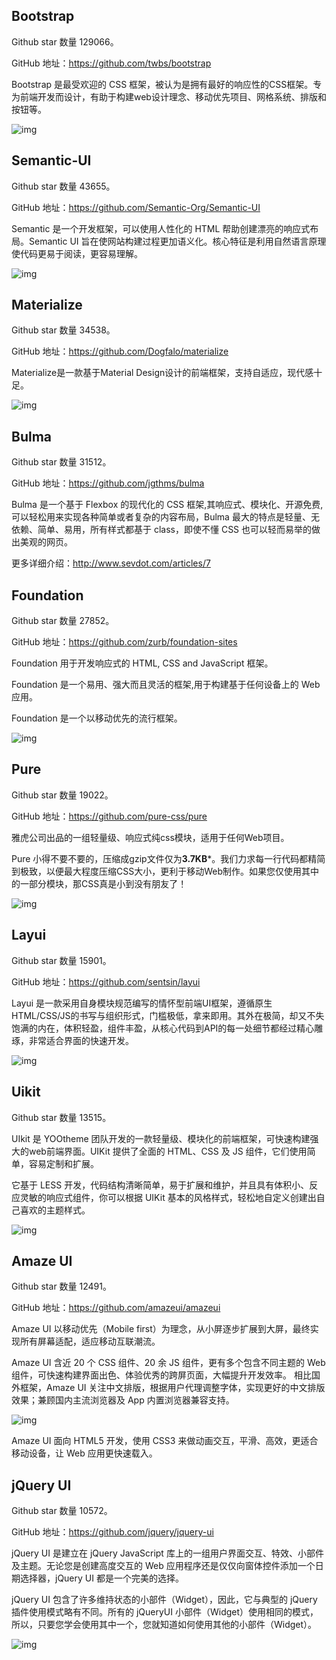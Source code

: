 ## Bootstrap

Github star 数量 129066。

GitHub 地址：https://github.com/twbs/bootstrap

Bootstrap 是最受欢迎的 CSS 框架，被认为是拥有最好的响应性的CSS框架。专为前端开发而设计，有助于构建web设计理念、移动优先项目、网格系统、排版和按钮等。

![img](https://mmbiz.qpic.cn/mmbiz_png/8KKrHK5ic6XDx1vaK5wLjFE2QK9mVpH3ibZV6aciboDaeiaWPonJib2ickW8hd0HDia1hHmTicAsIMcI5B7hicLiaMIHUYicQ/640?wx_fmt=png&tp=webp&wxfrom=5&wx_lazy=1&wx_co=1)

## Semantic-UI

Github star 数量 43655。

GitHub 地址：https://github.com/Semantic-Org/Semantic-UI

Semantic 是一个开发框架，可以使用人性化的 HTML 帮助创建漂亮的响应式布局。Semantic UI 旨在使网站构建过程更加语义化。核心特征是利用自然语言原理使代码更易于阅读，更容易理解。

![img](https://mmbiz.qpic.cn/mmbiz_png/8KKrHK5ic6XDx1vaK5wLjFE2QK9mVpH3ibyibGELf5TxbTicwwRnrmN5QypWJZTib8ZxdicbUZqNoBO4PW0LzcddTWZg/640?wx_fmt=png&tp=webp&wxfrom=5&wx_lazy=1&wx_co=1)

## Materialize

Github star 数量 34538。

GitHub 地址：https://github.com/Dogfalo/materialize

Materialize是一款基于Material Design设计的前端框架，支持自适应，现代感十足。

![img](https://mmbiz.qpic.cn/mmbiz_png/8KKrHK5ic6XDx1vaK5wLjFE2QK9mVpH3ibicxGDhibiaicQDLj6JGyQQ5rI3ia68RaeuRnobK2iaP60LyprjZAjVhRQLvw/640?wx_fmt=png&tp=webp&wxfrom=5&wx_lazy=1&wx_co=1)

## Bulma

Github star 数量 31512。

GitHub 地址：https://github.com/jgthms/bulma

Bulma  是一个基于 Flexbox 的现代化的 CSS 框架,其响应式、模块化、开源免费,可以轻松用来实现各种简单或者复杂的内容布局，Bulma  最大的特点是轻量、无依赖、简单、易用，所有样式都基于 class，即使不懂 CSS 也可以轻而易举的做出美观的网页。

更多详细介绍：http://www.sevdot.com/articles/7

## Foundation

Github star 数量 27852。

GitHub 地址：https://github.com/zurb/foundation-sites

Foundation 用于开发响应式的 HTML, CSS and JavaScript 框架。

Foundation 是一个易用、强大而且灵活的框架,用于构建基于任何设备上的 Web 应用。

Foundation 是一个以移动优先的流行框架。

![img](https://mmbiz.qpic.cn/mmbiz_png/8KKrHK5ic6XDx1vaK5wLjFE2QK9mVpH3ib8PBYy1S0k79huKHRw6NozG1ibp9QFKuqTw9HK3f1z7BjpoSf5AFM6Xw/640?wx_fmt=png&tp=webp&wxfrom=5&wx_lazy=1&wx_co=1)

## Pure

Github star 数量 19022。

GitHub 地址：https://github.com/pure-css/pure

雅虎公司出品的一组轻量级、响应式纯css模块，适用于任何Web项目。

Pure 小得不要不要的，压缩成gzip文件仅为**3.7KB***。我们力求每一行代码都精简到极致，以便最大程度压缩CSS大小，更利于移动Web制作。如果您仅使用其中的一部分模块，那CSS真是小到没有朋友了！

![img](https://mmbiz.qpic.cn/mmbiz_png/8KKrHK5ic6XDx1vaK5wLjFE2QK9mVpH3ibpOzesd8Yw84Y8RMzxdOdL0nNdEicY6CjGVHNehDWWRT2cfSzgIDm7Pw/640?wx_fmt=png&tp=webp&wxfrom=5&wx_lazy=1&wx_co=1)

## Layui

Github star 数量 15901。

GitHub 地址：https://github.com/sentsin/layui

Layui 是一款采用自身模块规范编写的情怀型前端UI框架，遵循原生HTML/CSS/JS的书写与组织形式，门槛极低，拿来即用。其外在极简，却又不失饱满的内在，体积轻盈，组件丰盈，从核心代码到API的每一处细节都经过精心雕琢，非常适合界面的快速开发。

![img](https://mmbiz.qpic.cn/mmbiz_png/8KKrHK5ic6XDx1vaK5wLjFE2QK9mVpH3ib25pp6bsL5jfVia6u0DrbWzaG7CgLrSFqPKzVIlNAew4mRokUe6bhZUQ/640?wx_fmt=png&tp=webp&wxfrom=5&wx_lazy=1&wx_co=1)

## Uikit

Github star 数量 13515。

UIkit 是 YOOtheme 团队开发的一款轻量级、模块化的前端框架，可快速构建强大的web前端界面。UIKit 提供了全面的 HTML、CSS 及 JS 组件，它们使用简单，容易定制和扩展。

它基于 LESS 开发，代码结构清晰简单，易于扩展和维护，并且具有体积小、反应灵敏的响应式组件，你可以根据 UIKit 基本的风格样式，轻松地自定义创建出自己喜欢的主题样式。

![img](https://mmbiz.qpic.cn/mmbiz_png/8KKrHK5ic6XDx1vaK5wLjFE2QK9mVpH3ibRkllIIC1MgogvwApeLDXYjvwlHe4icN4BeAjkdIEWcR1LiaY9whibT23g/640?wx_fmt=png&tp=webp&wxfrom=5&wx_lazy=1&wx_co=1)

## Amaze UI

Github star 数量 12491。

GitHub 地址：https://github.com/amazeui/amazeui

Amaze UI 以移动优先（Mobile first）为理念，从小屏逐步扩展到大屏，最终实现所有屏幕适配，适应移动互联潮流。

Amaze UI 含近 20 个 CSS 组件、20 余 JS 组件，更有多个包含不同主题的 Web 组件，可快速构建界面出色、体验优秀的跨屏页面，大幅提升开发效率。
相比国外框架，Amaze UI 关注中文排版，根据用户代理调整字体，实现更好的中文排版效果；兼顾国内主流浏览器及 App 内置浏览器兼容支持。

![img](https://mmbiz.qpic.cn/mmbiz_png/8KKrHK5ic6XDx1vaK5wLjFE2QK9mVpH3ibAAKZ99qn2T8EuLwKDg7VKU3hDaIeiavyMo3Jkia8eY73ZsoxZdMiclgIA/640?wx_fmt=png&tp=webp&wxfrom=5&wx_lazy=1&wx_co=1)

Amaze UI 面向 HTML5 开发，使用 CSS3 来做动画交互，平滑、高效，更适合移动设备，让 Web 应用更快速载入。

## jQuery UI

Github star 数量 10572。

GitHub 地址：https://github.com/jquery/jquery-ui

jQuery UI 是建立在 jQuery JavaScript 库上的一组用户界面交互、特效、小部件及主题。无论您是创建高度交互的 Web 应用程序还是仅仅向窗体控件添加一个日期选择器，jQuery UI 都是一个完美的选择。

jQuery  UI 包含了许多维持状态的小部件（Widget），因此，它与典型的 jQuery 插件使用模式略有不同。所有的 jQueryUI  小部件（Widget）使用相同的模式，所以，只要您学会使用其中一个，您就知道如何使用其他的小部件（Widget）。

![img](https://mmbiz.qpic.cn/mmbiz_png/8KKrHK5ic6XDx1vaK5wLjFE2QK9mVpH3ibA5gq7rbh0M4DJAJFotGnNicFCichcuVC416mhzUnialHOnv0ko2vVZqNg/640?wx_fmt=png&tp=webp&wxfrom=5&wx_lazy=1&wx_co=1)
